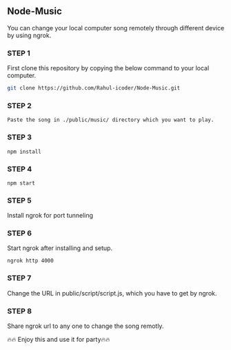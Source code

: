 ## Node-Music

You can change your local computer song remotely through different device by using ngrok.

### STEP 1

First clone this repository by copying the below command to your local computer.

```bash
git clone https://github.com/Rahul-icoder/Node-Music.git
```

### STEP 2

`Paste the song in ./public/music/ directory which you want to play.`

### STEP 3

```node
npm install
```

### STEP 4

```node
npm start
```

### STEP 5

Install ngrok for port tunneling

### STEP 6

Start ngrok after installing and setup.<br>

```ngrok
ngrok http 4000
```

### STEP 7

Change the URL in public/script/script.js, which you have to get by ngrok.

### STEP 8

Share ngrok url to any one to change the song remotly.

🔥🔥 Enjoy this and use it for party🔥🔥
